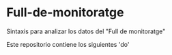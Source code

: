 # Full-de-monitoratge
Sintaxis para analizar los datos del "Full de monitoratge"

Este repositorio contiene los siguientes 'do'

